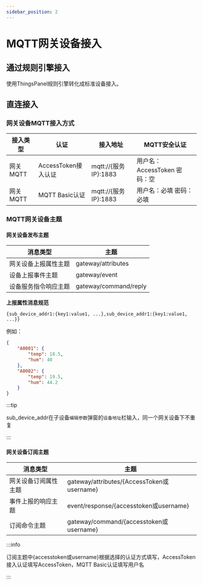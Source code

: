 ```yaml
---
sidebar_position: 2
---
```


# MQTT网关设备接入

## 通过规则引擎接入

使用ThingsPanel规则引擎转化成标准设备接入。

## 直连接入

### 网关设备MQTT接入方式

| 接入类型 | 认证 | 接入地址 | MQTT安全认证 |
| ----- | --- | -------- | ---- |
|网关 MQTT | AccessToken接入认证 | mqtt://{服务IP}:1883| 用户名：AccessToken 密码：空 |
|网关 MQTT | MQTT Basic认证 | mqtt://{服务IP}:1883| 用户名：必填 密码：必填 |

### MQTT网关设备主题

#### 网关设备发布主题
| 消息类型 | 主题 |
| --- | --- |
| 网关设备上报属性主题 | gateway/attributes |
| 设备上报事件主题 | gateway/event |
| 设备服务指令响应主题 | gateway/command/reply |

**上报属性消息规范**

``` showLineNumbers
{sub_device_addr1:{key1:value1, ...},sub_device_addr1:{key1:value1, ...}}
```
例如：
```json showLineNumbers
{
	"A0001": {
		"temp": 18.5,
		"hum": 40
	},
	"A0002": {
		"temp": 19.5,
		"hum": 44.2
	}
}
```

:::tip

sub_device_addr在子设备`编辑参数`弹窗的`设备地址`栏输入，同一个网关设备下不重复

:::

#### 网关设备订阅主题
| 消息类型 | 主题 |
| --- | --- |
| 网关设备订阅属性主题 | gateway/attributes/{AccessToken或username} |
| 事件上报的响应主题 | event/response/{accesstoken或username} |
| 订阅命令主题 | gateway/command/{accesstoken或username} |

:::info

订阅主题中{accesstoken或username}根据选择的认证方式填写，AccessToken接入认证填写AccessToken，MQTT Basic认证填写用户名

:::
